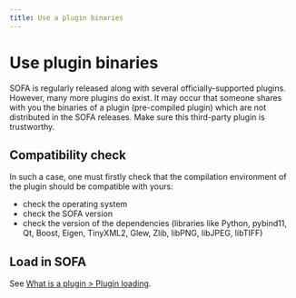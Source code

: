 ```yaml
---
title: Use a plugin binaries
---
```


# Use plugin binaries

SOFA is regularly released along with several officially-supported plugins. However, many more plugins do exist. It may occur that someone shares with you the binaries of a plugin (pre-compiled plugin) which are not distributed in the SOFA releases. Make sure this third-party plugin is trustworthy.

## Compatibility check

In such a case, one must firstly check that the compilation environment of the plugin should be compatible with yours:
- check the operating system
- check the SOFA version
- check the version of the dependencies (libraries like Python, pybind11, Qt, Boost, Eigen, TinyXML2, Glew, Zlib, libPNG, libJPEG, libTIFF)


## Load in SOFA

See [What is a plugin > Plugin loading](./../what-is-a-plugin/#plugin_loading).
